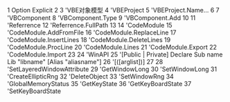 1 Option Explicit
 2 
 3 'VBE对象模型
 4 'VBEProject
 5 'VBEProject.Name...
 6 
 7 'VBComponent
 8 'VBComponent.Type
 9 'VBComponent.Add
10 
11 'Referrence
12 'Referrence.FullPath
13 
14 'CodeModule
15 'CodeModule.AddFromFile
16 'CodeModule.ReplaceLine
17 'CodeModule.InsertLines
18 'CodeModule.DeleteLines
19 'CodeModule.ProcLine
20 'CodeModule.Lines
21 'CodeModule.Export
22 'CodeModule.Import
23 
24 'WinAPI
25 '[Public | Private] Declare Sub name Lib "libname" [Alias "aliasname"]
26 '[([arglist])]
27 
28 'SetLayeredWindowAttribute
29 'GetWindowLong
30 'SetWindowLong
31 'CreateEllipticRng
32 'DeleteObject
33 'SetWindowRng
34 'GlobalMemoryStatus
35 'GetKeyState
36 'GetKeyBoardState
37 'SetKeyBoardState